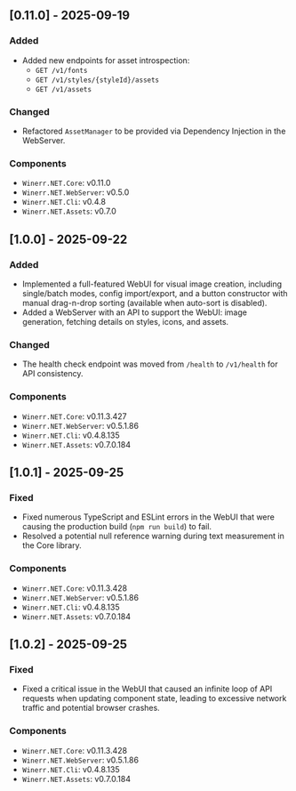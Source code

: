 ## [0.11.0] - 2025-09-19

### Added

-   Added new endpoints for asset introspection:
    -   `GET /v1/fonts`
    -   `GET /v1/styles/{styleId}/assets`
    -   `GET /v1/assets`

### Changed

-   Refactored `AssetManager` to be provided via Dependency Injection in the WebServer.

### Components

-   `Winerr.NET.Core`: v0.11.0
-   `Winerr.NET.WebServer`: v0.5.0
-   `Winerr.NET.Cli`: v0.4.8
-   `Winerr.NET.Assets`: v0.7.0

## [1.0.0] - 2025-09-22

### Added

-   Implemented a full-featured WebUI for visual image creation, including single/batch modes, config import/export, and a button constructor with manual drag-n-drop sorting (available when auto-sort is disabled).
-   Added a WebServer with an API to support the WebUI: image generation, fetching details on styles, icons, and assets.

### Changed

-   The health check endpoint was moved from `/health` to `/v1/health` for API consistency.

### Components

-   `Winerr.NET.Core`: v0.11.3.427
-   `Winerr.NET.WebServer`: v0.5.1.86
-   `Winerr.NET.Cli`: v0.4.8.135
-   `Winerr.NET.Assets`: v0.7.0.184

## [1.0.1] - 2025-09-25

### Fixed

-   Fixed numerous TypeScript and ESLint errors in the WebUI that were causing the production build (`npm run build`) to fail.
-   Resolved a potential null reference warning during text measurement in the Core library.

### Components

-   `Winerr.NET.Core`: v0.11.3.428
-   `Winerr.NET.WebServer`: v0.5.1.86
-   `Winerr.NET.Cli`: v0.4.8.135
-   `Winerr.NET.Assets`: v0.7.0.184

## [1.0.2] - 2025-09-25

### Fixed

-   Fixed a critical issue in the WebUI that caused an infinite loop of API requests when updating component state, leading to excessive network traffic and potential browser crashes.

### Components

-   `Winerr.NET.Core`: v0.11.3.428
-   `Winerr.NET.WebServer`: v0.5.1.86
-   `Winerr.NET.Cli`: v0.4.8.135
-   `Winerr.NET.Assets`: v0.7.0.184
